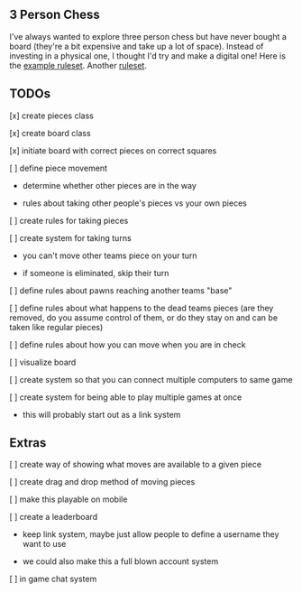 ## 3 Person Chess

I've always wanted to explore three person chess but have never bought a board (they're a bit expensive and take up a lot of space). Instead of investing in a physical one, I thought I'd try and make a digital one! Here is the [example ruleset](https://www.ymimports.com/pages/how-to-play-three-player-chess). Another [ruleset](https://greenchess.net/rules.php?v=three-player).

## TODOs

[x] create pieces class

[x] create board class

[x] initiate board with correct pieces on correct squares

[ ] define piece movement

- determine whether other pieces are in the way

- rules about taking other people's pieces vs your own pieces

[ ] create rules for taking pieces

[ ] create system for taking turns

- you can't move other teams piece on your turn

- if someone is eliminated, skip their turn

[ ] define rules about pawns reaching another teams "base"

[ ] define rules about what happens to the dead teams pieces (are they removed, do you assume control of them, or do they stay on and can be taken like regular pieces)

[ ] define rules about how you can move when you are in check

[ ] visualize board

[ ] create system so that you can connect multiple computers to same game

[ ] create system for being able to play multiple games at once

- this will probably start out as a link system

## Extras

[ ] create way of showing what moves are available to a given piece

[ ] create drag and drop method of moving pieces

[ ] make this playable on mobile

[ ] create a leaderboard

- keep link system, maybe just allow people to define a username they want to use

- we could also make this a full blown account system

[ ] in game chat system
